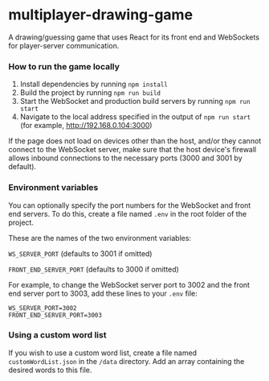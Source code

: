 # multiplayer-drawing-game

A drawing/guessing game that uses React for its front end and WebSockets for player-server communication.

### How to run the game locally

1. Install dependencies by running `npm install`
2. Build the project by running `npm run build`
3. Start the WebSocket and production build servers by running `npm run start`
4. Navigate to the local address specified in the output of `npm run start` (for example, http://192.168.0.104:3000)

If the page does not load on devices other than the host, and/or they cannot connect to the WebSocket server, make sure that the host device's firewall allows inbound connections to the necessary ports (3000 and 3001 by default).

### Environment variables

You can optionally specify the port numbers for the WebSocket and front end servers.
To do this, create a file named `.env` in the root folder of the project.

These are the names of the two environment variables:

`WS_SERVER_PORT` (defaults to 3001 if omitted)

`FRONT_END_SERVER_PORT` (defaults to 3000 if omitted)

For example, to change the WebSocket server port to 3002 and the front end server port to 3003, add these lines to your `.env` file:

```
WS_SERVER_PORT=3002
FRONT_END_SERVER_PORT=3003
```

### Using a custom word list

If you wish to use a custom word list, create a file named `customWordList.json` in the `/data` directory. Add an array containing the desired words to this file.
